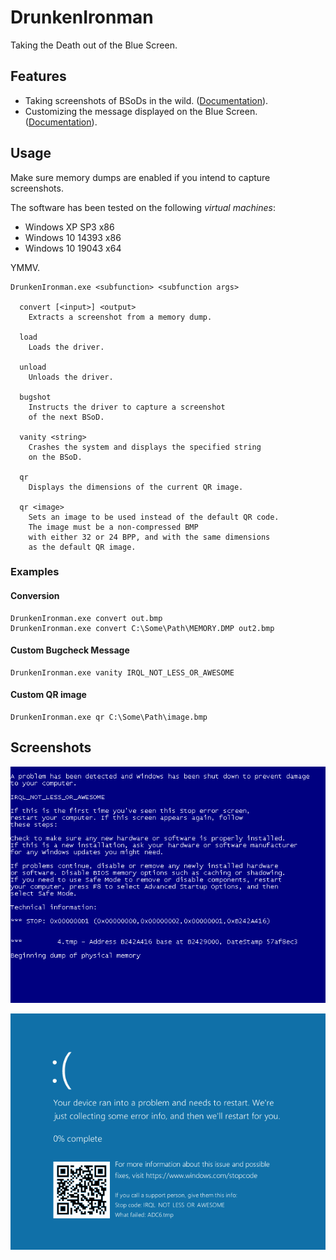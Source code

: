 # DrunkenIronman
Taking the Death out of the Blue Screen.


## Features
- Taking screenshots of BSoDs in the wild. ([Documentation](Docs/VgaDump.md)).
- Customizing the message displayed on the Blue Screen.
  ([Documentation](Docs/Carpenter.md)).


## Usage
Make sure memory dumps are enabled if you intend
to capture screenshots.

The software has been tested on the following *virtual machines*:
- Windows XP SP3 x86
- Windows 10 14393 x86
- Windows 10 19043 x64

YMMV.

```
DrunkenIronman.exe <subfunction> <subfunction args>

  convert [<input>] <output>
    Extracts a screenshot from a memory dump.

  load
    Loads the driver.

  unload
    Unloads the driver.

  bugshot
    Instructs the driver to capture a screenshot
    of the next BSoD.

  vanity <string>
    Crashes the system and displays the specified string
    on the BSoD.

  qr
    Displays the dimensions of the current QR image.

  qr <image>
    Sets an image to be used instead of the default QR code.
    The image must be a non-compressed BMP
    with either 32 or 24 BPP, and with the same dimensions
    as the default QR image.
```

### Examples

#### Conversion
```
DrunkenIronman.exe convert out.bmp
DrunkenIronman.exe convert C:\Some\Path\MEMORY.DMP out2.bmp
```

#### Custom Bugcheck Message
```
DrunkenIronman.exe vanity IRQL_NOT_LESS_OR_AWESOME
```

#### Custom QR image
```
DrunkenIronman.exe qr C:\Some\Path\image.bmp
```


## Screenshots
![Screenshot of a Windows XP blue screen with the message IRQL NOT LESS OR AWESOME](Screenshot_XP.bmp)

![Screenshot of a Windows 10 blue screen with the message IRQL NOT LESS OR AWESOME and a QR code linking to a popular video](Screenshot_10.bmp)
